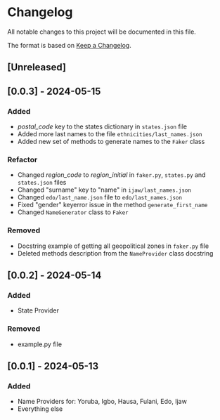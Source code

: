 # Changelog

All notable changes to this project will be documented in this file.

The format is based on [Keep a Changelog](https://keepachangelog.com/en/1.0.0/).

## [Unreleased]

## [0.0.3] - 2024-05-15

### Added

- *postal_code* key to the states dictionary in `states.json` file
- Added more last names to the file `ethnicities/last_names.json`
- Added new set of methods to generate names to the `Faker` class

### Refactor

- Changed *region_code* to *region_initial* in `faker.py`, `states.py` and `states.json` files
- Changed "surname" key to "name" in `ijaw/last_names.json`
- Changed `edo/last_name.json` file to `edo/last_names.json`
- Fixed "gender" keyerror issue in the method `generate_first_name`
- Changed `NameGenerator` class to `Faker`

### Removed

- Docstring example of getting all geopolitical zones in `faker.py` file
- Deleted methods description from the `NameProvider` class docstring

## [0.0.2] - 2024-05-14

### Added

- State Provider

### Removed

- example.py file

## [0.0.1] - 2024-05-13

### Added

- Name Providers for: Yoruba, Igbo, Hausa, Fulani, Edo, Ijaw
- Everything else

